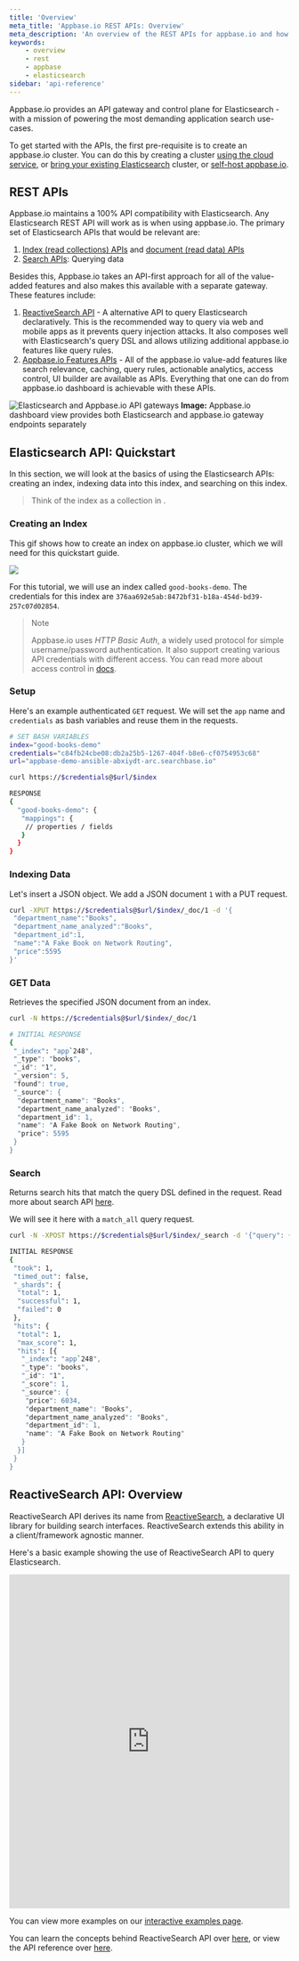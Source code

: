 ```yaml
---
title: 'Overview'
meta_title: 'Appbase.io REST APIs: Overview'
meta_description: 'An overview of the REST APIs for appbase.io and how to use them'
keywords:
    - overview
    - rest
    - appbase
    - elasticsearch
sidebar: 'api-reference'
---
```


Appbase.io provides an API gateway and control plane for Elasticsearch -  with a mission of powering the most demanding application search use-cases.

To get started with the APIs, the first pre-requisite is to create an appbase.io cluster. You can do this by creating a cluster [using the cloud service](/docs/hosting/clusters/), or [bring your existing Elasticsearch](/docs/hosting/byoc/) cluster, or [self-host appbase.io](https://docs.appbase.io/docs/hosting/byoc/#using-docker).

## REST APIs

Appbase.io maintains a 100% API compatibility with Elasticsearch. Any Elasticsearch REST API will work as is when using appbase.io. The primary set of Elasticsearch APIs that would be relevant are:
1. [Index (read collections) APIs](https://www.elastic.co/guide/en/elasticsearch/reference/current/indices.html) and [document (read data) APIs](https://www.elastic.co/guide/en/elasticsearch/reference/current/docs.html)
2. [Search APIs](https://www.elastic.co/guide/en/elasticsearch/reference/current/search.html): Querying data

Besides this, Appbase.io takes an API-first approach for all of the value-added features and also makes this available with a separate gateway. These features include:
1. [ReactiveSearch API](https://docs.appbase.io/docs/search/reactivesearch-api/reference) - A alternative API to query Elasticsearch declaratively. This is the recommended way to query via web and mobile apps as it prevents query injection attacks. It also composes well with Elasticsearch's query DSL and allows utilizing additional appbase.io features like query rules.
2. [Appbase.io Features APIs](https://api.reactivesearch.io/) - All of the appbase.io value-add features like search relevance, caching, query rules, actionable analytics, access control, UI builder are available as APIs. Everything that one can do from appbase.io dashboard is achievable with these APIs.


![Elasticsearch and Appbase.io API gateways](https://i.imgur.com/w15086V.png)
**Image:** Appbase.io dashboard view provides both Elasticsearch and appbase.io gateway endpoints separately

## Elasticsearch API: Quickstart

In this section, we will look at the basics of using the Elasticsearch APIs: creating an index, indexing data into this index, and searching on this index.

> Think of the index as a collection in .

### Creating an Index

This gif shows how to create an index on appbase.io cluster, which we will need for this quickstart guide.

![](https://www.dropbox.com/s/qa5nazj2ajaskr6/wky0vrsPPB.gif?raw=1)

For this tutorial, we will use an index called `good-books-demo`. The credentials for this index are `376aa692e5ab:8472bf31-b18a-454d-bd39-257c07d02854`.

> Note <i class="fa fa-info-circle"></i>
>
> Appbase.io uses _HTTP Basic Auth_, a widely used protocol for simple username/password authentication. It also support creating various API credentials with different access. You can read more about access control in [docs](/docs/security/credentials/).

### Setup

Here's an example authenticated `GET` request. We will set the `app` name and `credentials` as bash variables and reuse them in the requests.

```bash
# SET BASH VARIABLES
index="good-books-demo"
credentials="c84fb24cbe08:db2a25b5-1267-404f-b8e6-cf0754953c68"
url="appbase-demo-ansible-abxiydt-arc.searchbase.io"

curl https://$credentials@$url/$index

RESPONSE
{
  "good-books-demo": {
   "mappings": {
    // properties / fields
   }
  }
}
```

### Indexing Data

Let's insert a JSON object. We add a JSON document `1` with a PUT request.

```bash
curl -XPUT https://$credentials@$url/$index/_doc/1 -d '{
 "department_name":"Books",
 "department_name_analyzed":"Books",
 "department_id":1,
 "name":"A Fake Book on Network Routing",
 "price":5595
}'
```


### GET Data

Retrieves the specified JSON document from an index.

```bash
curl -N https://$credentials@$url/$index/_doc/1

# INITIAL RESPONSE
{
 "_index": "app`248",
 "_type": "books",
 "_id": "1",
 "_version": 5,
 "found": true,
 "_source": {
  "department_name": "Books",
  "department_name_analyzed": "Books",
  "department_id": 1,
  "name": "A Fake Book on Network Routing",
  "price": 5595
 }
}
```

### Search

Returns search hits that match the query DSL defined in the request. Read more about search API [here](https://www.elastic.co/guide/en/elasticsearch/reference/current/search-search.html).

We will see it here with a `match_all` query request.

```bash
curl -N -XPOST https://$credentials@$url/$index/_search -d '{"query": {"match_all":{}}}'

INITIAL RESPONSE
{
 "took": 1,
 "timed_out": false,
 "_shards": {
  "total": 1,
  "successful": 1,
  "failed": 0
 },
 "hits": {
  "total": 1,
  "max_score": 1,
  "hits": [{
   "_index": "app`248",
   "_type": "books",
   "_id": "1",
   "_score": 1,
   "_source": {
    "price": 6034,
    "department_name": "Books",
    "department_name_analyzed": "Books",
    "department_id": 1,
    "name": "A Fake Book on Network Routing"
   }
  }]
 }
}
```

## ReactiveSearch API: Overview

ReactiveSearch API derives its name from [ReactiveSearch](https://github.com/appbaseio/reactivesearch), a declarative UI library for building search interfaces. ReactiveSearch extends this ability in a client/framework agnostic manner.

Here's a basic example showing the use of ReactiveSearch API to query Elasticsearch.

<iframe frameborder="0" width="100%" height="600px" src="https://replit.com/@appbaseio/ReactiveSearch-API-Basic-Usage?lite=true"></iframe>

You can view more examples on our [interactive examples page](/api/examples/rest/).

You can learn the concepts behind ReactiveSearch API over [here](/docs/search/reactivesearch-api/implement/), or view the API reference over [here](/docs/search/reactivesearch-api/reference/).
